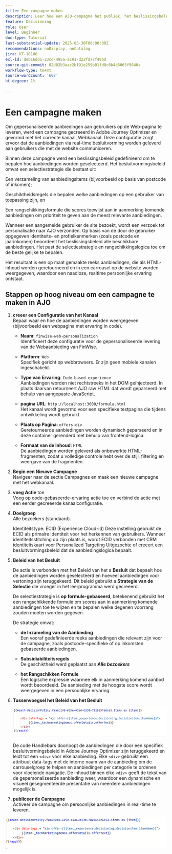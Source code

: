 ```yaml
---
title: Een campagne maken
description: Leer hoe een AJO-campagne het publiek, het beslissingsbeleid en de kanalen verbindt om persoonlijke aanbiedingen op het juiste moment aan te bieden via de verschillende aanraakpunten van de klant.
feature: Decisioning
role: User
level: Beginner
doc-type: Tutorial
last-substantial-update: 2025-05-30T00:00:00Z
recommendations: noDisplay, noCatalog
jira: KT-18188
exl-id: deb16dd5-23cd-495a-ac91-d22fd77f49bd
source-git-commit: 82d82b3aac2bf91e259b01fd8c6b4d6065f9640a
workflow-type: tm+mt
source-wordcount: '607'
ht-degree: 1%

---
```


# Een campagne maken

Om gepersonaliseerde aanbiedingen aan gebruikers op de Web-pagina te leveren, werd een campagne gecreeerd in Adobe Journey Optimizer en gevormd met het correcte kanaal, Webkanaal. Deze configuratie zorgt ervoor dat de aanbiedingen via real-time besluitvorming worden geleverd aan gebruikers die met de website communiceren.

Binnen deze campagne werd een beslissingsbeleid gedefinieerd om te bepalen hoe aanbiedingen worden geselecteerd. Het besluitvormingsbeleid omvat een selectiestrategie die bestaat uit:

Een verzameling van aanbiedingsitems (bijvoorbeeld op basis van postcode of inkomen);

Geschiktheidsregels die bepalen welke aanbiedingen op een gebruiker van toepassing zijn, en

Een rangschikkingsformule die scores toewijst aan in aanmerking komende aanbiedingen om prioriteit te geven aan de meest relevante aanbiedingen.

Wanneer een aangemelde gebruiker de site bezoekt, wordt een verzoek tot personalisatie naar AJO verzonden. Op basis van de door de gebruiker opgegeven identiteits- en profielkenmerken (zoals postcode en jaarinkomen) beoordeelt het beslissingsbeleid alle beschikbare aanbiedingen. Het past de selectiestrategie en rangschikkingslogica toe om de beste gelijke te bepalen.

Het resultaat is een op maat gemaakte reeks aanbiedingen, die als HTML-inhoud worden geretourneerd en in een carrousel op de website worden weergegeven, waardoor een naadloze, realtime persoonlijke ervaring ontstaat.


## Stappen op hoog niveau om een campagne te maken in AJO

1. **creeer een Configuratie van het Kanaal**\
   Bepaal waar en hoe de aanbiedingen worden weergegeven (bijvoorbeeld een webpagina met ervaring in code).
   - **Naam**: `finwise-web-personalization`\
     Identificeert deze configuratie voor de gepersonaliseerde levering van de Webaanbieding van FinWise.

   - **Platform**: `Web`\
     Specifiek gericht op webbrowsers. Er zijn geen mobiele kanalen ingeschakeld.

   - **Type van Ervaring**: `Code-based experience`\
     Aanbiedingen worden niet rechtstreeks in het DOM geïnjecteerd. In plaats daarvan retourneert AJO raw HTML dat wordt geparseerd met behulp van aangepaste JavaScript.

   - **pagina URL**: `http://localhost:3000/formula.html`\
     Het kanaal wordt gevormd voor een specifieke testpagina die tijdens ontwikkeling wordt gebruikt.

   - **Plaats op Pagina**: `offers-div`\
     Geretourneerde aanbiedingen worden dynamisch geparseerd en in deze container gerenderd met behulp van frontend-logica.

   - **Formaat van de Inhoud**: `HTML`\
     De aanbiedingen worden geleverd als onbewerkte HTML-fragmenten, zodat u volledige controle hebt over de stijl, filtering en weergave van de fragmenten.


2. **Begin een Nieuwe Campagne**\
   Navigeer naar de sectie Campagnes en maak een nieuwe campagne met het webkanaal.

3. **voeg Actie** toe\
   Voeg op code-gebaseerde-ervaring actie toe en verbind de actie met een eerder gecreeerde kanaalconfiguratie.



4. **Doelgroep**\
   Alle bezoekers (standaard).

   Identiteitstype: ECID (Experience Cloud-id)
Deze instelling gebruikt de ECID als primaire identiteit voor het herkennen van gebruikers. Wanneer identiteitsstitching op zijn plaats is, wordt ECID verbonden met CRM identiteitskaart voor Personalized Targeting Uitgezochte of creeert een besluitvormingsbeleid dat de aanbiedingslogica bepaalt.

5. **Beleid van het Besluit**


   De actie is verbonden met het Beleid van het a **Besluit** dat bepaalt hoe de aanbiedingen worden geselecteerd en hoeveel aanbiedingen voor vertoning zijn teruggekeerd. Dit beleid gebruikt a **Strategie van de Selectie** die vroeger in het leerprogramma werd gecreeerd.

   De selectiestrategie is **op formule-gebaseerd**, betekenend gebruikt het een rangschikkende formule om scores aan in aanmerking komende aanbiedingen toe te wijzen en te bepalen welke degenen voorrang zouden moeten worden gegeven.

   De strategie omvat:

   - **de Inzameling van de Aanbieding**\
     Een vooraf gedefinieerde reeks aanbiedingen die relevant zijn voor de campagne, zoals postcode-specifieke of op inkomsten gebaseerde aanbiedingen.

   - **Subsidiabiliteitsregels**\
     De geschiktheid werd geplaatst aan **_Alle bezoekers_**

   - **het Rangschikken Formule**\
     Een logische expressie waarmee elk in aanmerking komend aanbod wordt beoordeeld. De aanbieding met de hoogste score wordt weergegeven in een persoonlijke ervaring.


6. **Tussenvoegsel het Beleid van het Besluit**

   ![ verpersoonlijking-redacteur ](assets/personalization-editor.png)

   De code Handlebars doorloopt de aanbiedingen die door een specifiek besluitvormingsbeleid in Adobe Journey Optimizer zijn teruggekeerd en leidt tot een `<div>` voor elke aanbieding. Elke `<div>` gebruikt een attribuut data-tags met de interne naam van de aanbieding om de carrouselgroep te helpen en aanbiedingen per categorie te ordenen voor vloeiende navigatie. De inhoud binnen elke `<div>` geeft de tekst van de gepersonaliseerde aanbieding weer, waardoor een dynamische en visueel gesegmenteerde presentatie van meerdere aanbiedingen mogelijk is.


7. **publiceer de Campagne**\
   Activeer de campagne om persoonlijke aanbiedingen in real-time te leveren.

![ img ](assets/personalization-editor.png)
